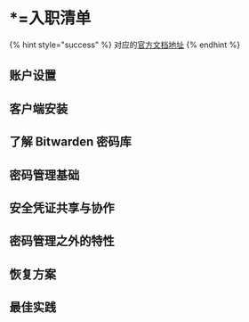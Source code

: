 # \*=入职清单

{% hint style="success" %}
对应的[官方文档地址](https://bitwarden.com/help/onboarding-checklist/)
{% endhint %}

## 账户设置 <a href="#account-setup" id="account-setup"></a>

## 客户端安装 <a href="#client-installations" id="client-installations"></a>

## 了解 Bitwarden 密码库 <a href="#get-to-know-bitwarden-vault" id="get-to-know-bitwarden-vault"></a>

## 密码管理基础 <a href="#password-management-fundamentals" id="password-management-fundamentals"></a>

## 安全凭证共享与协作 <a href="#secure-credential-sharing-and-collaboration" id="secure-credential-sharing-and-collaboration"></a>

## 密码管理之外的特性 <a href="#features-beyond-password-management" id="features-beyond-password-management"></a>

## 恢复方案 <a href="#recovery-planning" id="recovery-planning"></a>

## 最佳实践 <a href="#best-practices" id="best-practices"></a>

